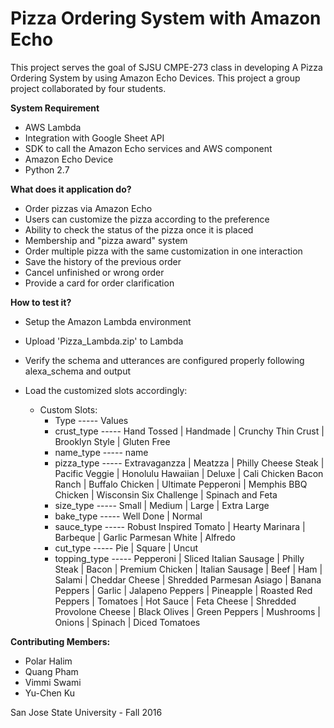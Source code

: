 # Pizza Ordering System with Amazon Echo

This project serves the goal of SJSU CMPE-273 class in developing A Pizza Ordering System by using Amazon Echo Devices. This project a group project collaborated by four students.

<b>System Requirement</b>
- AWS Lambda
- Integration with Google Sheet API 
- SDK to call the Amazon Echo services and AWS component
- Amazon Echo Device
- Python 2.7

<b>What does it application do?</b>
- Order pizzas via Amazon Echo
- Users can customize the pizza according to the preference
- Ability to check the status of the pizza once it is placed
- Membership and "pizza award" system
- Order multiple pizza with the same customization in one interaction
- Save the history of the previous order 
- Cancel unfinished or wrong order
- Provide a card for order clarification

<b>How to test it?</b>
- Setup the Amazon Lambda environment
- Upload 'Pizza_Lambda.zip' to Lambda
- Verify the schema and utterances are configured properly following alexa_schema and output
- Load the customized slots accordingly:

  * Custom Slots:  
    * Type ----- Values  	
    * crust_type ----- Hand Tossed | Handmade | Crunchy Thin Crust | Brooklyn Style | Gluten Free  
    * name_type ----- name  
    * pizza_type ----- Extravaganzza | Meatzza | Philly Cheese Steak | Pacific Veggie | Honolulu Hawaiian | Deluxe | Cali Chicken Bacon Ranch | Buffalo Chicken | Ultimate Pepperoni | Memphis BBQ Chicken | Wisconsin Six Challenge | Spinach and Feta   
    * size_type ----- Small | Medium | Large | Extra Large  
    * bake_type ----- Well Done | Normal  
    * sauce_type ----- Robust Inspired Tomato | Hearty Marinara | Barbeque | Garlic Parmesan White | Alfredo   
    * cut_type ----- Pie | Square | Uncut  
    * topping_type ----- Pepperoni | Sliced Italian Sausage | Philly Steak | Bacon | Premium Chicken | Italian Sausage | Beef | Ham | Salami | Cheddar Cheese | Shredded Parmesan Asiago | Banana Peppers | Garlic | Jalapeno Peppers | Pineapple | Roasted Red Peppers | Tomatoes | Hot Sauce | Feta Cheese | Shredded Provolone Cheese | Black Olives | Green Peppers | Mushrooms | Onions | Spinach | Diced Tomatoes   

<b>Contributing Members: </b>
- Polar Halim
- Quang Pham
- Vimmi Swami
- Yu-Chen Ku


San Jose State University - Fall 2016
